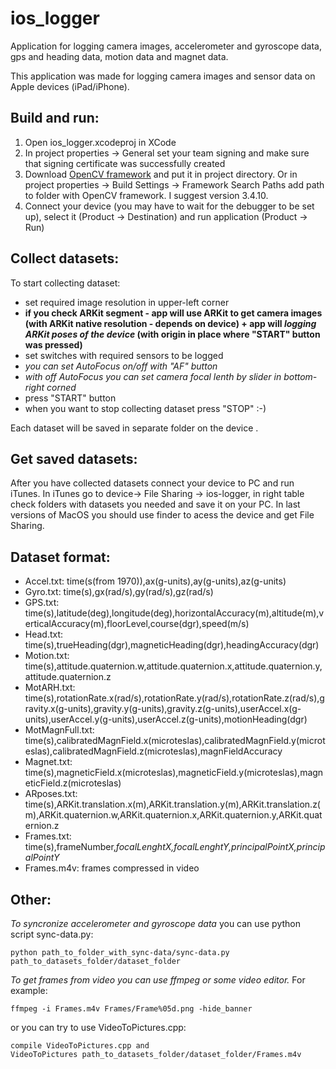 # ios_logger
Application for logging camera images, accelerometer and gyroscope data,  gps and heading data, motion data and magnet data. 

This application was made for logging camera images and sensor data on Apple devices (iPad/iPhone).

## Build and run:
1. Open ios_logger.xcodeproj in XCode
2. In project properties -> General set your team signing and make sure that signing certificate was successfully created
3. Download [OpenCV framework](https://sourceforge.net/projects/opencvlibrary/files/) and put it in project directory. 
  Or in project properties -> Build Settings -> Framework Search Paths add path to folder with OpenCV framework. 
  I suggest version 3.4.10.
4. Connect your device (you may have to wait for the debugger to be set up), select it (Product -> Destination) and run application (Product -> Run)

## Collect datasets:
To start collecting dataset:
* set required image resolution in upper-left corner
* **if you check ARKit segment - app will use ARKit to get camera images (with ARKit native resolution - depends on device) + app will _logging ARKit poses of the device_ (with origin in place where "START" button was pressed)**
* set switches with required sensors to be logged
* _you can set AutoFocus on/off with "AF" button_
* _with off AutoFocus you can set camera focal lenth by slider in bottom-right corned_
* press "START" button
* when you want to stop collecting dataset press "STOP" :-)

Each dataset will be saved in separate folder on the device .

## Get saved datasets:
After you have collected datasets connect your device to PC and run iTunes. In iTunes go to device-> File Sharing -> ios-logger, in right table check folders with datasets you needed and save it on your PC. 
In last versions of MacOS you should use finder to acess the device and get File Sharing.

## Dataset format:
* Accel.txt: time(s(from 1970)),ax(g-units),ay(g-units),az(g-units)
* Gyro.txt: time(s),gx(rad/s),gy(rad/s),gz(rad/s)
* GPS.txt: time(s),latitude(deg),longitude(deg),horizontalAccuracy(m),altitude(m),verticalAccuracy(m),floorLevel,course(dgr),speed(m/s)
* Head.txt: time(s),trueHeading(dgr),magneticHeading(dgr),headingAccuracy(dgr)
* Motion.txt: time(s),attitude.quaternion.w,attitude.quaternion.x,attitude.quaternion.y,attitude.quaternion.z
* MotARH.txt: time(s),rotationRate.x(rad/s),rotationRate.y(rad/s),rotationRate.z(rad/s),gravity.x(g-units),gravity.y(g-units),gravity.z(g-units),userAccel.x(g-units),userAccel.y(g-units),userAccel.z(g-units),motionHeading(dgr)
* MotMagnFull.txt: time(s),calibratedMagnField.x(microteslas),calibratedMagnField.y(microteslas),calibratedMagnField.z(microteslas),magnFieldAccuracy
* Magnet.txt: time(s),magneticField.x(microteslas),magneticField.y(microteslas),magneticField.z(microteslas)
* ARposes.txt: time(s),ARKit.translation.x(m),ARKit.translation.y(m),ARKit.translation.z(m),ARKit.quaternion.w,ARKit.quaternion.x,ARKit.quaternion.y,ARKit.quaternion.z
* Frames.txt: time(s),frameNumber,_focalLenghtX,focalLenghtY,principalPointX,principalPointY_
* Frames.m4v: frames compressed in video 

## Other:
_To syncronize accelerometer and gyroscope data_ you can use python script sync-data.py:
```
python path_to_folder_with_sync-data/sync-data.py path_to_datasets_folder/dataset_folder
```

_To get frames from video you can use ffmpeg or some video editor._
For example: 
```
ffmpeg -i Frames.m4v Frames/Frame%05d.png -hide_banner
```
or you can try to use VideoToPictures.cpp:
```
compile VideoToPictures.cpp and
VideoToPictures path_to_datasets_folder/dataset_folder/Frames.m4v
```
